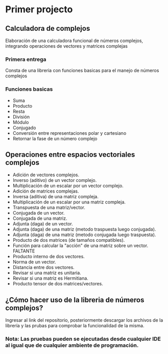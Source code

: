 # Primer projecto

## Calculadora de complejos

Elaboración de una calculadora funcional de números complejos, integrando operaciones de vectores y matrices complejas

### Primera entrega
Consta de una libreria con funciones basicas para el manejo de números complejos 
    
### Funciones basicas
    
- Suma
- Producto
- Resta 
- División 
- Módulo
- Conjugado
- Conversión entre representaciones polar y cartesiano
- Retornar la fase de un número complejo

 ## Operaciones entre espacios vectoriales complejos
- Adición de vectores complejos.
- Inverso (aditivo) de un vector complejo.
- Multiplicación de un escalar por un vector complejo.
- Adición de matrices complejas.
- Inversa (aditiva) de una matriz compleja.
- Multiplicación de un escalar por una matriz compleja.
- Transpuesta de una matriz/vector.
- Conjugada de un vector.
- Conjugada de una matriz.
- Adjunta (daga) de un vector.
- Adjunta (daga) de una matriz (metodo traspuesta luego conjugada). 
- Adjunta (daga) de una matriz (metodo conjugada luego traspuesta). 
- Producto de dos matrices (de tamaños compatibles).
- Función para calcular la "acción" de una matriz sobre un vector. FALTANTE
- Producto interno de dos vectores.
- Norma de un vector.
- Distancia entre dos vectores.
- Revisar si una matriz es unitaria.
- Revisar si una matriz es Hermitiana.
- Producto tensor de dos matrices/vectores.

## ¿Cómo hacer uso de la libreria de números complejos?

Ingresar al link del repositorio, posteriormente descargar los archivos de la librería y las prubas para comprobar 
la funcionalidad de la misma.

### Nota: Las pruebas pueden se ejecutadas desde cualquier IDE al igual que de cualquier ambiente de programación.
